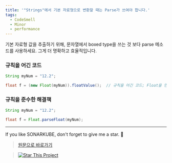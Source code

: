 ```yaml
---
title: '"Strings"에서 기본 자료형으로 변환할 때는 Parse가 쓰여야 합니다.'
tags:
  - CodeSmell
  - Minor
  - performance
---
```


기본 자료형 값을 추출하기 위해, 문자열에서 boxed type을 쓰는 것 보다 parse 메소드를 사용하세요.
그게 더 명확하고 효율적입니다.

### 규칙을 어긴 코드

```java
String myNum = "12.2";

float f = (new Float(myNum)).floatValue();  // 규칙을 어긴 코드; Float을 만들고 버립니다.
```

### 규칙을 준수한 해결책

```java
String myNum = "12.2";

float f = Float.parseFloat(myNum);
```

---

If you like SONARKUBE, don't forget to give me a star. :star2:

> [원문으로 바로가기](https://rules.sonarsource.com/java/RSPEC-2130)

> [![Star This Project](https://img.shields.io/github/stars/kantabile/sonarkube.svg?label=Stars&style=social)](https://github.com/kantabile/sonarkube)
